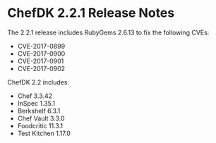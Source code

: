 # ChefDK 2.2.1 Release Notes

The 2.2.1 release includes RubyGems 2.6.13 to fix the following CVEs:
  * CVE-2017-0899
  * CVE-2017-0900
  * CVE-2017-0901
  * CVE-2017-0902

ChefDK 2.2 includes:
  * Chef 3.3.42
  * InSpec 1.35.1
  * Berkshelf 6.3.1
  * Chef Vault 3.3.0
  * Foodcritic 11.3.1
  * Test Kitchen 1.17.0
